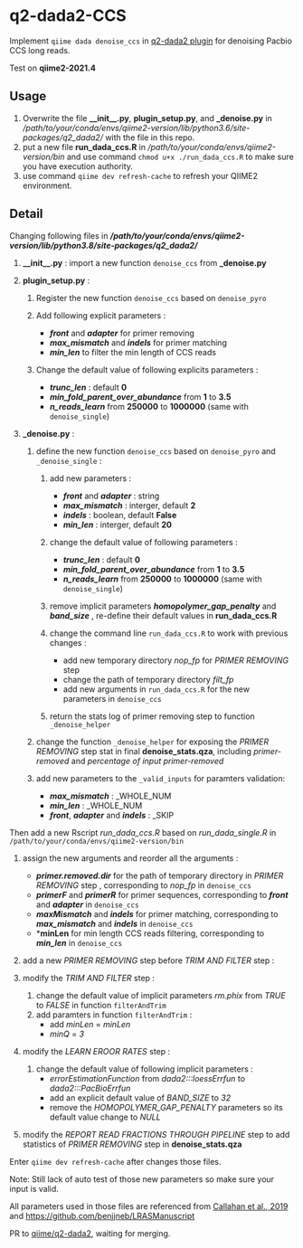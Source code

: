 # q2-dada2-CCS

Implement `qiime dada denoise_ccs` in [q2-dada2 plugin](https://github.com/qiime2/q2-dada2) for denoising Pacbio CCS long reads.

Test on **qiime2-2021.4** 

## Usage

1. Overwrite the file **\_\_init\_\_.py**, **plugin_setup.py**, and **\_denoise.py** in */path/to/your/conda/envs/qiime2-version/lib/python3.6/site-packages/q2_dada2/* with the file in this repo.
2. put a new file **run_dada_ccs.R** in */path/to/your/conda/envs/qiime2-version/bin* and use command `chmod u+x ./run_dada_ccs.R` to make sure you have execution authority.
3. use command `qiime dev refresh-cache` to refresh your QIIME2 environment.

## Detail 

Changing following files in ***/path/to/your/conda/envs/qiime2-version/lib/python3.8/site-packages/q2_dada2/***

1. **\_\_init\_\_.py** : import a new function `denoise_ccs` from **\_denoise.py**

2. **plugin_setup.py** : 

   1. Register the new function `denoise_ccs` based on `denoise_pyro`
   
   2. Add following explicit parameters :
      - ***front*** and ***adapter*** for primer removing
      - ***max_mismatch*** and ***indels*** for primer matching 
      - ***min_len*** to filter the min length of CCS reads
   
   3. Change the default value of following explicits parameters :
      + ***trunc_len*** : default **0**
      + ***min_fold_parent_over_abundance*** from **1** to **3.5**
      + ***n_reads_learn*** from **250000** to **1000000** (same with `denoise_single`)

3. **\_denoise.py** : 
   1. define the new function `denoise_ccs` based on `denoise_pyro` and `_denoise_single` :
   
      1. add new parameters :
         - ***front*** and ***adapter*** : string
         - ***max_mismatch*** : interger, default  **2**
         - ***indels*** : boolean, default **False**
         - ***min_len*** : interger, default  **20**
   
      2. change the default value of following parameters :
         - ***trunc_len*** : default **0**
         - ***min_fold_parent_over_abundance*** from **1** to **3.5**
         - ***n_reads_learn*** from **250000** to **1000000** (same with `denoise_single`)
   
      3. remove implicit parameters ***homopolymer_gap_penalty*** and ***band_size*** , re-define their default values in **run_dada_ccs.R**
   
      4. change the command line `run_dada_ccs.R` to work with previous changes :
         - add new temporary directory *nop_fp* for *PRIMER REMOVING* step 
         - change the path of  temporary directory *filt_fp*
         - add new arguments in `run_dada_ccs.R` for the new parameters in `denoise_ccs`
   
      5. return the stats log of primer removing step to function `_denoise_helper`

   2. change the function `_denoise_helper` for exposing the *PRIMER REMOVING* step stat in final **denoise_stats.qza**, including *primer-removed* and *percentage of input primer-removed*
   
   3. add new parameters to the `_valid_inputs` for paramters validation:
      - ***max_mismatch*** : _WHOLE_NUM
      - ***min_len*** : _WHOLE_NUM
      - ***front***, ***adapter*** and ***indels*** : _SKIP
   

Then add a new Rscript *run_dada_ccs.R* based on *run_dada_single.R* in `/path/to/your/conda/envs/qiime2-version/bin`


  1. assign the new arguments and reorder all the arguments :
     - ***primer.removed.dir*** for the path of temporary directory in *PRIMER REMOVING* step , corresponding to *nop_fp* in `denoise_ccs`
     - ***primerF*** and ***primerR*** for primer sequences, corresponding to ***front*** and ***adapter*** in `denoise_ccs`
     - ***maxMismatch*** and ***indels*** for primer matching, corresponding to ***max_mismatch*** and ***indels*** in `denoise_ccs`
     - ***minLen** for min length CCS reads filtering, corresponding to ***min_len*** in `denoise_ccs`
   
  2. add a new *PRIMER REMOVING* step before *TRIM AND FILTER* step :

  3. modify the *TRIM AND FILTER* step :
     1. change the default value of implicit parameters *rm.phix* from *TRUE* to *FALSE* in function `filterAndTrim`  
     2. add paramters in function `filterAndTrim` :
        - add *minLen* = *minLen*
        - *minQ* = *3*
      
  4. modify the *LEARN EROOR RATES* step :
     1. change the default value of following implicit parameters :
        - *errorEstimationFunction* from *dada2:::loessErrfun* to *dada2:::PacBioErrfun*
        - add an explicit default value of *BAND_SIZE* to *32*
        - remove the *HOMOPOLYMER_GAP_PENALTY* parameters so its default value change to *NULL*

  5. modify the *REPORT READ FRACTIONS THROUGH PIPELINE* step  to add statistics of *PRIMER REMOVING* step in **denoise_stats.qza**

Enter `qiime dev refresh-cache` after changes those files.

Note: Still lack of auto test of those new parameters so make sure your input is valid.

All parameters used in those files are referenced from [Callahan et al., 2019](https://doi.org/10.1093/nar/gkz569) and https://github.com/benjjneb/LRASManuscript

PR to [qiime/q2-dada2](https://github.com/qiime2/q2-dada2/pull/135 "add support for Pacbio CCS reads"), waiting for merging.